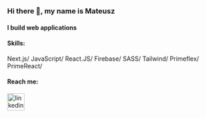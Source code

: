 ### Hi there 👋, my name is Mateusz
#### I build web applications

#### Skills: 
Next.js/
JavaScript/
React.JS/
Firebase/
SASS/
Tailwind/
Primeflex/
PrimeReact/



#### Reach me:

[<img src='https://img.icons8.com/ios-glyphs/30/ffffff/linkedin.png' alt='linkedin' height='40'>](https://www.linkedin.com/in/mateusz-nadolny-080a03227/) 
 

